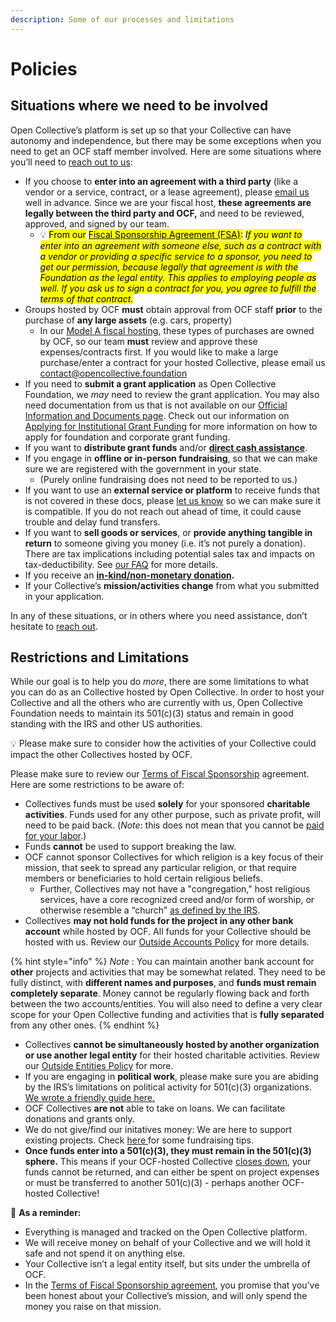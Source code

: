 ```yaml
---
description: Some of our processes and limitations
---
```


# Policies

## Situations where we need to be involved

Open Collective’s platform is set up so that your Collective can have autonomy and independence, but there may be some exceptions when you need to get an OCF staff member involved. Here are some situations where you’ll need to [reach out to us](mailto:contact@opencollective.foundation):

* If you choose to **enter into an agreement with a third party** (like a vendor or a service, contract, or a lease agreement), please [email us](mailto:contact@opencollective.foundation) well in advance. Since we are your fiscal host, **these agreements are legally between the third party and OCF,** and need to be reviewed, approved, and signed by our team.
  * :bulb: <mark style="background-color:yellow;">From our</mark> [<mark style="background-color:yellow;">Fiscal Sponsorship Agreement (FSA)</mark>](https://docs.google.com/document/u/1/d/e/2PACX-1vQ\_fs7IOojAHaMBKYtaJetlTXJZLnJ7flIWkwxUSQtTkWUMtwFYC2ssb-ooBnT-Ldl6wbVhNQiCkSms/pub)<mark style="background-color:yellow;">:</mark> <mark style="background-color:yellow;"></mark>_<mark style="background-color:yellow;">If you want to enter into an agreement with someone else, such as a contract with a vendor or providing a specific service to a sponsor, you need to get our permission, because legally that agreement is with the Foundation as the legal entity. This applies to employing people as well. If you ask us to sign a contract for you, you agree to fulfill the terms of that contract.</mark>_
* Groups hosted by OCF **must** obtain approval from OCF staff **prior** to the purchase of **any large assets** (e.g. cars, property)
  * In our [Model A fiscal hosting](../../what-we-offer/fiscal-hosting.md#comprehensive-fiscal-sponsorship), these types of purchases are owned by OCF, so our team **must** review and approve these expenses/contracts first. If you would like to make a large purchase/enter a contract for your hosted Collective, please email us contact@opencollective.foundation
* If you need to **submit a grant application** as Open Collective Foundation, we _may_ need to review the grant application. You may also need documentation from us that is not available on our [Official Information and Documents page](../../about/official-information-and-documents.md). Check out our information on [Applying for Institutional Grant Funding](../financial-contributions/grant-funding.md) for more information on how to apply for foundation and corporate grant funding.
* If you want to **distribute grant funds** and/or [**direct cash assistance**](cash-assistance-policy.md).
* If you engage in **offline or in-person fundraising**, so that we can make sure we are registered with the government in your state.
  * (Purely online fundraising does not need to be reported to us.)
* If you want to use an **external service or platform** to receive funds that is not covered in these docs, please [let us know](mailto:contact@opencollective.foundation) so we can make sure it is compatible. If you do not reach out ahead of time, it could cause trouble and delay fund transfers.
* If you want to **sell goods or services**, or **provide anything tangible in return** to someone giving you money (i.e. it’s not purely a donation). There are tax implications including potential sales tax and impacts on tax-deductibility. See [our FAQ](../../faq/contributions-faq.md#can-we-receive-earned-income-i.e.-non-donations-sell-stuff-through-ocf) for more details.
* If you receive an [**in-kind/non-monetary donation**](https://docs.opencollective.foundation/how-it-works/financial-contributions/in-kind)**.**
* If your Collective’s **mission/activities change** from what you submitted in your application.

In any of these situations, or in others where you need assistance, don’t hesitate to [reach out](mailto:support@opencollective.com).

## Restrictions and Limitations

While our goal is to help you do _more_, there are some limitations to what you can do as an Collective hosted by Open Collective. In order to host your Collective and all the others who are currently with us, Open Collective Foundation needs to maintain its 501(c)(3) status and remain in good standing with the IRS and other US authorities.

:bulb: Please make sure to consider how the activities of your Collective could impact the other Collectives hosted by OCF.

Please make sure to review our [Terms of Fiscal Sponsorship](../../getting-started/terms.md) agreement. Here are some restrictions to be aware of:

* Collectives funds must be used **solely** for your sponsored **charitable activities**. Funds used for any other purpose, such as private profit, will need to be paid back. (_Note_: this does not mean that you cannot be [paid for your labor](https://docs.opencollective.com/help/expenses-and-getting-paid/expenses#how-do-i-get-paid-from-a-collective).)
* Funds **cannot** be used to support breaking the law.
* OCF cannot sponsor Collectives for which religion is a key focus of their mission, that seek to spread any particular religion, or that require members or beneficiaries to hold certain religious beliefs.&#x20;
  * Further, Collectives may not have a "congregation," host religious services, have a core recognized creed and/or form of worship, or otherwise resemble a “church” [as defined by the IRS](http://www.irs.gov/pub/irs-pdf/p1828.pdf).
* Collectives **may not hold funds for the project in any other bank account** while hosted by OCF. All funds for your Collective should be hosted with us. Review our [Outside Accounts Policy](outside-accounts-policy.md) for more details.

{% hint style="info" %}
_Note_ : You can maintain another bank account for **other** projects and activities that may be somewhat related. They need to be fully distinct, with **different names and purposes**, and **funds must remain completely separate**. Money cannot be regularly flowing back and forth between the two accounts/entities. You will also need to define a very clear scope for your Open Collective funding and activities that is **fully separated** from any other ones.
{% endhint %}

* Collectives **cannot be simultaneously hosted by another organization or use another legal entity** for their hosted charitable activities. Review our [Outside Entities Policy](outside-entities-policy.md) for more.
* If you are engaging in **political work**, please make sure you are abiding by the IRS’s limitations on political activity for 501(c)(3) organizations. [We wrote a friendly guide here.](political-activity.md)
* OCF Collectives **are not** able to take on loans. We can facilitate donations and grants only.
* We do not give/find our initatives money: We are here to support existing projects. Check [here ](https://blog.opencollective.com/ten-steps-to-successful-open-source-crowdfunding/)for some fundraising tips.
* **Once funds enter into a 501(c)(3), they must remain in the 501(c)(3) sphere.** This means if your OCF-hosted Collective [closes down](../../faq/leaving-ocf.md), your funds cannot be returned, and can either be spent on project expenses or must be transferred to another 501(c)(3) - perhaps another OCF-hosted Collective!

:star2: **As a reminder:**

* Everything is managed and tracked on the Open Collective platform.
* We will receive money on behalf of your Collective and we will hold it safe and not spend it on anything else.
* Your Collective isn’t a legal entity itself, but sits under the umbrella of OCF.
* In the [Terms of Fiscal Sponsorship agreement](../../getting-started/terms.md), you promise that you’ve been honest about your Collective’s mission, and will only spend the money you raise on that mission.
